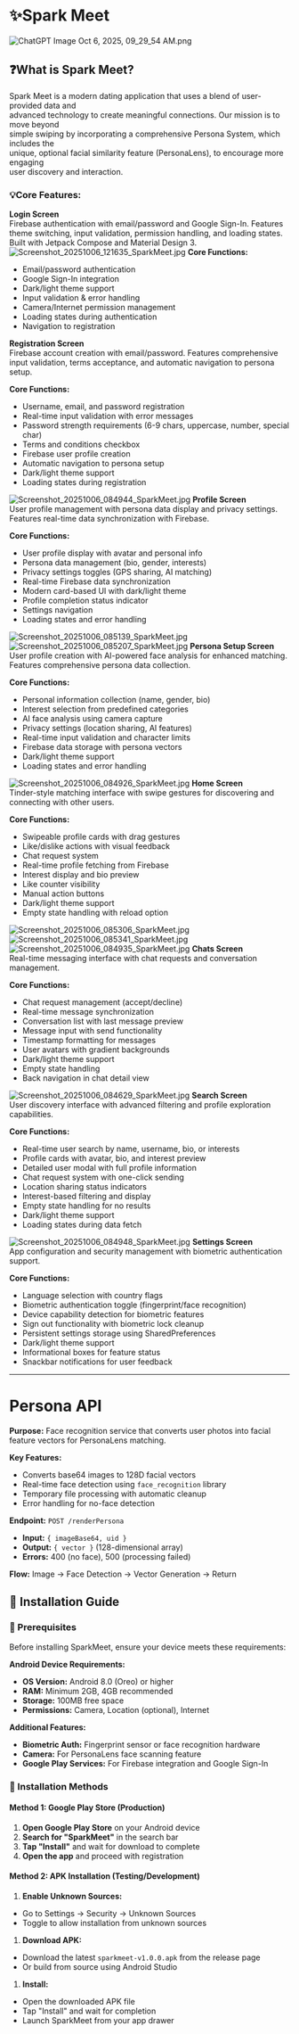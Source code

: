 
# ✨Spark Meet


![ChatGPT Image Oct 6, 2025, 09_29_54 AM.png](../../OneDrive/Documentos/Notes/Notes/ChatGPT%20Image%20Oct%206%2C%202025%2C%2009_29_54%20AM.png)
## ❓What is Spark Meet?
Spark Meet is a modern dating application that uses a blend of user-provided data and  
advanced technology to create meaningful connections. Our mission is to move beyond  
simple swiping by incorporating a comprehensive Persona System, which includes the  
unique, optional facial similarity feature (PersonaLens), to encourage more engaging  
user discovery and interaction.

### 💡Core Features:


**Login Screen**  
Firebase authentication with email/password and Google Sign-In. Features theme switching, input validation, permission handling, and loading states. Built with Jetpack Compose and Material Design 3.
![Screenshot_20251006_121635_SparkMeet.jpg](../../OneDrive/Documentos/Notes/Notes/Screenshot_20251006_121635_SparkMeet.jpg)
**Core Functions:**
- Email/password authentication
- Google Sign-In integration
- Dark/light theme support
- Input validation & error handling
- Camera/Internet permission management
- Loading states during authentication
- Navigation to registration

**Registration Screen**  
Firebase account creation with email/password. Features comprehensive input validation, terms acceptance, and automatic navigation to persona setup.

**Core Functions:**
- Username, email, and password registration
- Real-time input validation with error messages
- Password strength requirements (6-9 chars, uppercase, number, special char)
- Terms and conditions checkbox
- Firebase user profile creation
- Automatic navigation to persona setup
- Dark/light theme support
- Loading states during registration

![Screenshot_20251006_084944_SparkMeet.jpg](../../OneDrive/Documentos/Notes/Notes/Screenshot_20251006_084944_SparkMeet.jpg)
**Profile Screen**  
User profile management with persona data display and privacy settings. Features real-time data synchronization with Firebase.

**Core Functions:**
- User profile display with avatar and personal info
- Persona data management (bio, gender, interests)
- Privacy settings toggles (GPS sharing, AI matching)
- Real-time Firebase data synchronization
- Modern card-based UI with dark/light theme
- Profile completion status indicator
- Settings navigation
- Loading states and error handling

![Screenshot_20251006_085139_SparkMeet.jpg](../../OneDrive/Documentos/Notes/Notes/Screenshot_20251006_085139_SparkMeet.jpg)
![Screenshot_20251006_085207_SparkMeet.jpg](../../OneDrive/Documentos/Notes/Notes/Screenshot_20251006_085207_SparkMeet.jpg)
**Persona Setup Screen**  
User profile creation with AI-powered face analysis for enhanced matching. Features comprehensive persona data collection.

**Core Functions:**
- Personal information collection (name, gender, bio)
- Interest selection from predefined categories
- AI face analysis using camera capture
- Privacy settings (location sharing, AI features)
- Real-time input validation and character limits
- Firebase data storage with persona vectors
- Dark/light theme support
- Loading states and error handling

![Screenshot_20251006_084926_SparkMeet.jpg](../../OneDrive/Documentos/Notes/Notes/Screenshot_20251006_084926_SparkMeet.jpg)
**Home Screen**  
Tinder-style matching interface with swipe gestures for discovering and connecting with other users.

**Core Functions:**
- Swipeable profile cards with drag gestures
- Like/dislike actions with visual feedback
- Chat request system
- Real-time profile fetching from Firebase
- Interest display and bio preview
- Like counter visibility
- Manual action buttons
- Dark/light theme support
- Empty state handling with reload option


![Screenshot_20251006_085306_SparkMeet.jpg](../../OneDrive/Documentos/Notes/Notes/Screenshot_20251006_085306_SparkMeet.jpg)
![Screenshot_20251006_085341_SparkMeet.jpg](../../OneDrive/Documentos/Notes/Notes/Screenshot_20251006_085341_SparkMeet.jpg)
![Screenshot_20251006_084935_SparkMeet.jpg](../../OneDrive/Documentos/Notes/Notes/Screenshot_20251006_084935_SparkMeet.jpg)
**Chats Screen**  
Real-time messaging interface with chat requests and conversation management.

**Core Functions:**
- Chat request management (accept/decline)
- Real-time message synchronization
- Conversation list with last message preview
- Message input with send functionality
- Timestamp formatting for messages
- User avatars with gradient backgrounds
- Dark/light theme support
- Empty state handling
- Back navigation in chat detail view

![Screenshot_20251006_084629_SparkMeet.jpg](../../OneDrive/Documentos/Notes/Notes/Screenshot_20251006_084629_SparkMeet.jpg)
**Search Screen**  
User discovery interface with advanced filtering and profile exploration capabilities.

**Core Functions:**
- Real-time user search by name, username, bio, or interests
- Profile cards with avatar, bio, and interest preview
- Detailed user modal with full profile information
- Chat request system with one-click sending
- Location sharing status indicators
- Interest-based filtering and display
- Empty state handling for no results
- Dark/light theme support
- Loading states during data fetch

![Screenshot_20251006_084948_SparkMeet.jpg](../../OneDrive/Documentos/Notes/Notes/Screenshot_20251006_084948_SparkMeet.jpg)
**Settings Screen**  
App configuration and security management with biometric authentication support.

**Core Functions:**
- Language selection with country flags
- Biometric authentication toggle (fingerprint/face recognition)
- Device capability detection for biometric features
- Sign out functionality with biometric lock cleanup
- Persistent settings storage using SharedPreferences
- Dark/light theme support
- Informational boxes for feature status
- Snackbar notifications for user feedback

---
# Persona API

**Purpose:** Face recognition service that converts user photos into facial feature vectors for PersonaLens matching.

**Key Features:**
- Converts base64 images to 128D facial vectors
- Real-time face detection using `face_recognition` library
- Temporary file processing with automatic cleanup
- Error handling for no-face detection

**Endpoint:** `POST /renderPersona`
- **Input:** `{ imageBase64, uid }`
- **Output:** `{ vector }` (128-dimensional array)
- **Errors:** 400 (no face), 500 (processing failed)

**Flow:** Image → Face Detection → Vector Generation → Return

## 📲 Installation Guide

### 🎯 Prerequisites

Before installing SparkMeet, ensure your device meets these requirements:

**Android Device Requirements:**

- **OS Version:** Android 8.0 (Oreo) or higher
- **RAM:** Minimum 2GB, 4GB recommended
- **Storage:** 100MB free space
- **Permissions:** Camera, Location (optional), Internet

**Additional Features:**

- **Biometric Auth:** Fingerprint sensor or face recognition hardware
- **Camera:** For PersonaLens face scanning feature
- **Google Play Services:** For Firebase integration and Google Sign-In

### 🔧 Installation Methods

#### Method 1: Google Play Store (Production)

1. **Open Google Play Store** on your Android device
2. **Search for "SparkMeet"** in the search bar
3. **Tap "Install"** and wait for download to complete
4. **Open the app** and proceed with registration

#### Method 2: APK Installation (Testing/Development)

1. **Enable Unknown Sources:**
- Go to Settings → Security → Unknown Sources
- Toggle to allow installation from unknown sources
1. **Download APK:**
-  Download the latest `sparkmeet-v1.0.0.apk` from the release page
- Or build from source using Android Studio
1. **Install:**
- Open the downloaded APK file
- Tap "Install" and wait for completion
- Launch SparkMeet from your app drawer
